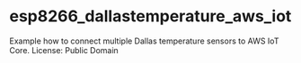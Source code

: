 # esp8266_dallastemperature_aws_iot
Example how to connect multiple Dallas temperature sensors to AWS IoT Core.
License: Public Domain
